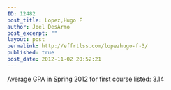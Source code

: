```yaml
---
ID: 12482
post_title: Lopez,Hugo F
author: Joel DesArmo
post_excerpt: ""
layout: post
permalink: http://effrtlss.com/lopezhugo-f-3/
published: true
post_date: 2012-11-02 20:52:21
---
```

<p>Average GPA in Spring 2012 for first course listed: 3.14</p>